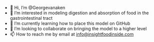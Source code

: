 - 👋 Hi, I’m @Georgevanaken
- 👀 I’m interested in modeling digestion and absorption of food in the gastrointestinal tract
- 🌱 I’m currently learning how to place this model on GitHub
- 💞️ I’m looking to collaborate on bringing the model to a higher level
- 📫 How to reach me by email at info@insightfoodinside.com

<!---
Georgevanaken/Georgevanaken is a ✨ special ✨ repository because its `README.md` (this file) appears on your GitHub profile.
You can click the Preview link to take a look at your changes.
--->
